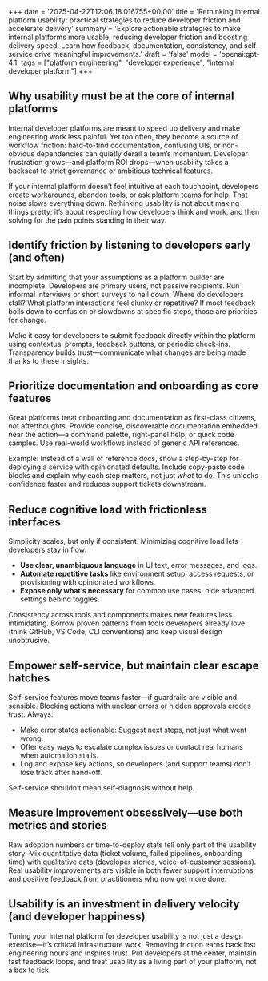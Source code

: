 +++
date = '2025-04-22T12:06:18.016755+00:00'
title = 'Rethinking internal platform usability: practical strategies to reduce developer friction and accelerate delivery'
summary = 'Explore actionable strategies to make internal platforms more usable, reducing developer friction and boosting delivery speed. Learn how feedback, documentation, consistency, and self-service drive meaningful improvements.'
draft = 'false'
model = 'openai:gpt-4.1'
tags = ["platform engineering", "developer experience", "internal developer platform"]
+++


## Why usability must be at the core of internal platforms

Internal developer platforms are meant to speed up delivery and make engineering work less painful. Yet too often, they become a source of workflow friction: hard-to-find documentation, confusing UIs, or non-obvious dependencies can quietly derail a team’s momentum. Developer frustration grows—and platform ROI drops—when usability takes a backseat to strict governance or ambitious technical features.

If your internal platform doesn’t feel intuitive at each touchpoint, developers create workarounds, abandon tools, or ask platform teams for help. That noise slows everything down. Rethinking usability is not about making things pretty; it’s about respecting how developers think and work, and then solving for the pain points standing in their way.


## Identify friction by listening to developers early (and often)

Start by admitting that your assumptions as a platform builder are incomplete. Developers are primary users, not passive recipients. Run informal interviews or short surveys to nail down: Where do developers stall? What platform interactions feel clunky or repetitive? If most feedback boils down to confusion or slowdowns at specific steps, those are priorities for change.

Make it easy for developers to submit feedback directly within the platform using contextual prompts, feedback buttons, or periodic check-ins. Transparency builds trust—communicate what changes are being made thanks to these insights.


## Prioritize documentation and onboarding as core features

Great platforms treat onboarding and documentation as first-class citizens, not afterthoughts. Provide concise, discoverable documentation embedded near the action—a command palette, right-panel help, or quick code samples. Use real-world workflows instead of generic API references.

Example: Instead of a wall of reference docs, show a step-by-step for deploying a service with opinionated defaults. Include copy-paste code blocks and explain why each step matters, not just _what_ to do. This unlocks confidence faster and reduces support tickets downstream.


## Reduce cognitive load with frictionless interfaces

Simplicity scales, but only if consistent. Minimizing cognitive load lets developers stay in flow:

- **Use clear, unambiguous language** in UI text, error messages, and logs.
- **Automate repetitive tasks** like environment setup, access requests, or provisioning with opinionated workflows.
- **Expose only what’s necessary** for common use cases; hide advanced settings behind toggles.

Consistency across tools and components makes new features less intimidating. Borrow proven patterns from tools developers already love (think GitHub, VS Code, CLI conventions) and keep visual design unobtrusive.


## Empower self-service, but maintain clear escape hatches

Self-service features move teams faster—if guardrails are visible and sensible. Blocking actions with unclear errors or hidden approvals erodes trust. Always:

- Make error states actionable: Suggest next steps, not just what went wrong.
- Offer easy ways to escalate complex issues or contact real humans when automation stalls.
- Log and expose key actions, so developers (and support teams) don’t lose track after hand-off.

Self-service shouldn’t mean self-diagnosis without help.


## Measure improvement obsessively—use both metrics and stories

Raw adoption numbers or time-to-deploy stats tell only part of the usability story. Mix quantitative data (ticket volume, failed pipelines, onboarding time) with qualitative data (developer stories, voice-of-customer sessions). Real usability improvements are visible in both fewer support interruptions and positive feedback from practitioners who now get more done.


## Usability is an investment in delivery velocity (and developer happiness)

Tuning your internal platform for developer usability is not just a design exercise—it’s critical infrastructure work. Removing friction earns back lost engineering hours and inspires trust. Put developers at the center, maintain fast feedback loops, and treat usability as a living part of your platform, not a box to tick.
